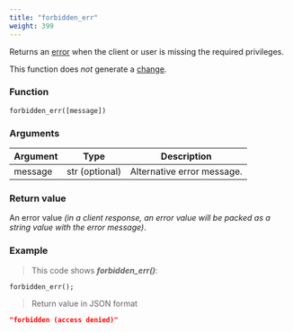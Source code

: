 ```yaml
---
title: "forbidden_err"
weight: 399
---
```


Returns an [error](../../data-types/error) when the client or user is missing the required privileges.

This function does *not* generate a [change](../../overview/changes).

### Function

`forbidden_err([message])`

### Arguments

Argument | Type | Description
-------- | ---- | -----------
message | str (optional) | Alternative error message.

### Return value

An error value *(in a client response, an error value will be packed as a string value with the error message)*.

### Example

> This code shows ***forbidden_err()***:

```thingsdb,json_response
forbidden_err();
```

> Return value in JSON format

```json
"forbidden (access denied)"
```
